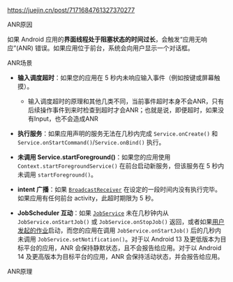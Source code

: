 https://juejin.cn/post/7171684761327370277

ANR原因

如果 Android 应用的**界面线程处于阻塞状态的时间过长**，会触发“应用无响应”(ANR) 错误。如果应用位于前台，系统会向用户显示一个对话框。

ANR场景

- **输入调度超时**：如果您的应用在 5 秒内未响应输入事件（例如按键或屏幕触摸）。
  - 输入调度超时的原理和其他几类不同，当前事件超时本身不会ANR，只有后续操作事件到来时检查到超时才会ANR；也就是说，即便超时，如果没有Input，也不会造成ANR

- **执行服务**：如果应用声明的服务无法在几秒内完成 `Service.onCreate()` 和 `Service.onStartCommand()`/`Service.onBind()` 执行。
- **未调用 Service.startForeground()**：如果您的应用使用 `Context.startForegroundService()` 在前台启动新服务，但该服务在 5 秒内未调用 `startForeground()`。
- **intent 广播**：如果 [`BroadcastReceiver`](https://developer.android.com/reference/android/content/BroadcastReceiver?hl=zh-cn) 在设定的一段时间内没有执行完毕。如果应用有任何前台 activity，此超时期限为 5 秒。
- **JobScheduler 互动**：如果 [`JobService`](https://developer.android.com/reference/android/app/job/JobService?hl=zh-cn) 未在几秒钟内从 `JobService.onStartJob()` 或 `JobService.onStopJob()` 返回，或者如果[用户发起的作业](https://developer.android.com/reference/android/app/job/JobParameters?hl=zh-cn#isUserInitiatedJob())启动，而您的应用在调用 `JobService.onStartJob()` 后的几秒内未调用 `JobService.setNotification()`。对于以 Android 13 及更低版本为目标平台的应用，ANR 会保持静默状态，且不会报告给应用。对于以 Android 14 及更高版本为目标平台的应用，ANR 会保持活动状态，并会报告给应用。

ANR原理